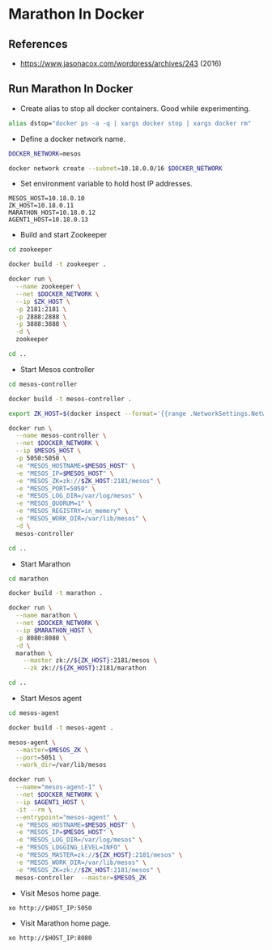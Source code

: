 # Marathon In Docker

## References 

* https://www.jasonacox.com/wordpress/archives/243 (2016)

## Run Marathon In Docker

* Create alias to stop all docker containers. Good while experimenting.

```bash
alias dstop="docker ps -a -q | xargs docker stop | xargs docker rm"
```

* Define a docker network name.

```bash
DOCKER_NETWORK=mesos
```

```bash
docker network create --subnet=10.18.0.0/16 $DOCKER_NETWORK
```

* Set environment variable to hold host IP addresses.

```
MESOS_HOST=10.18.0.10
ZK_HOST=10.18.0.11
MARATHON_HOST=10.18.0.12
AGENT1_HOST=10.18.0.13
```

* Build and start Zookeeper

```bash
cd zookeeper

docker build -t zookeeper .

docker run \
  --name zookeeper \
  --net $DOCKER_NETWORK \
  --ip $ZK_HOST \
  -p 2181:2181 \
  -p 2888:2888 \
  -p 3888:3888 \
  -d \
  zookeeper

cd ..
```

* Start Mesos controller

```bash
cd mesos-controller

docker build -t mesos-controller .

export ZK_HOST=$(docker inspect --format='{{range .NetworkSettings.Networks}}{{.IPAddress}}{{end}}' zookeeper)

docker run \
  --name mesos-controller \
  --net $DOCKER_NETWORK \
  --ip $MESOS_HOST \
  -p 5050:5050 \
  -e "MESOS_HOSTNAME=$MESOS_HOST" \
  -e "MESOS_IP=$MESOS_HOST" \
  -e "MESOS_ZK=zk://$ZK_HOST:2181/mesos" \
  -e "MESOS_PORT=5050" \
  -e "MESOS_LOG_DIR=/var/log/mesos" \
  -e "MESOS_QUORUM=1" \
  -e "MESOS_REGISTRY=in_memory" \
  -e "MESOS_WORK_DIR=/var/lib/mesos" \
  -d \
  mesos-controller

cd ..
```

* Start Marathon

```bash
cd marathon

docker build -t marathon .

docker run \
  --name marathon \
  --net $DOCKER_NETWORK \
  --ip $MARATHON_HOST \
  -p 8080:8080 \
  -d \
  marathon \
    --master zk://${ZK_HOST}:2181/mesos \
    --zk zk://${ZK_HOST}:2181/marathon

cd ..
```

* Start Mesos agent

```bash
cd mesos-agent

docker build -t mesos-agent .

mesos-agent \
  --master=$MESOS_ZK \
  --port=5051 \
  --work_dir=/var/lib/mesos

docker run \
  --name="mesos-agent-1" \
  --net $DOCKER_NETWORK \
  --ip $AGENT1_HOST \
  -it --rm \
  --entrypoint="mesos-agent" \
  -e "MESOS_HOSTNAME=$MESOS_HOST" \
  -e "MESOS_IP=$MESOS_HOST" \
  -e "MESOS_LOG_DIR=/var/log/mesos" \
  -e "MESOS_LOGGING_LEVEL=INFO" \
  -e "MESOS_MASTER=zk://${ZK_HOST}:2181/mesos" \
  -e "MESOS_WORK_DIR=/var/lib/mesos" \
  -e "MESOS_ZK=zk://$ZK_HOST:2181/mesos" \
  mesos-controller  --master=$MESOS_ZK
```

* Visit Mesos home page.

```
xo http://$HOST_IP:5050
```

* Visit Marathon home page.

```
xo http://$HOST_IP:8080
```
